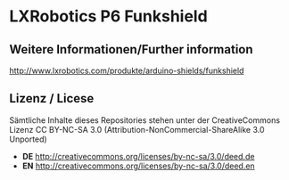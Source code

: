 LXRobotics P6 Funkshield
==============

## Weitere Informationen/Further information
http://www.lxrobotics.com/produkte/arduino-shields/funkshield

## Lizenz / Licese
Sämtliche Inhalte dieses Repositories stehen unter der CreativeCommons Lizenz CC BY-NC-SA 3.0 (Attribution-NonCommercial-ShareAlike 3.0 Unported)

* **DE** http://creativecommons.org/licenses/by-nc-sa/3.0/deed.de
* **EN** http://creativecommons.org/licenses/by-nc-sa/3.0/deed.en
